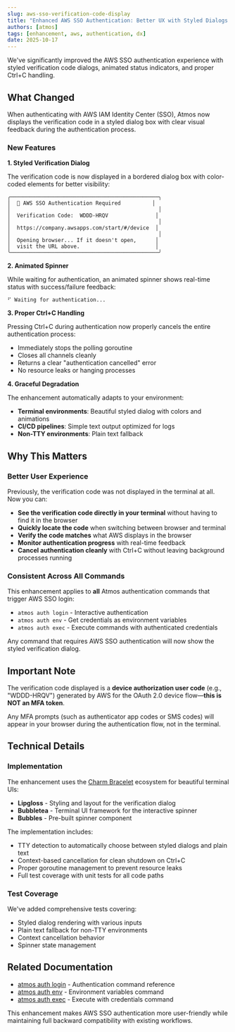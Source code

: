 ```yaml
---
slug: aws-sso-verification-code-display
title: "Enhanced AWS SSO Authentication: Better UX with Styled Dialogs and Graceful Cancellation"
authors: [atmos]
tags: [enhancement, aws, authentication, dx]
date: 2025-10-17
---
```


We've significantly improved the AWS SSO authentication experience with styled verification code dialogs, animated status indicators, and proper Ctrl+C handling.

<!--truncate-->

## What Changed

When authenticating with AWS IAM Identity Center (SSO), Atmos now displays the verification code in a styled dialog box with clear visual feedback during the authentication process.

### New Features

**1. Styled Verification Dialog**

The verification code is now displayed in a bordered dialog box with color-coded elements for better visibility:

```
╭───────────────────────────────────────────────╮
│  🔐 AWS SSO Authentication Required          │
│                                               │
│  Verification Code:  WDDD-HRQV               │
│                                               │
│  https://company.awsapps.com/start/#/device  │
│                                               │
│  Opening browser... If it doesn't open,      │
│  visit the URL above.                        │
╰───────────────────────────────────────────────╯
```

**2. Animated Spinner**

While waiting for authentication, an animated spinner shows real-time status with success/failure feedback:

```
⠋ Waiting for authentication...
```

**3. Proper Ctrl+C Handling**

Pressing Ctrl+C during authentication now properly cancels the entire authentication process:
- Immediately stops the polling goroutine
- Closes all channels cleanly
- Returns a clear "authentication cancelled" error
- No resource leaks or hanging processes

**4. Graceful Degradation**

The enhancement automatically adapts to your environment:
- **Terminal environments**: Beautiful styled dialog with colors and animations
- **CI/CD pipelines**: Simple text output optimized for logs
- **Non-TTY environments**: Plain text fallback

## Why This Matters

### Better User Experience

Previously, the verification code was not displayed in the terminal at all. Now you can:

- **See the verification code directly in your terminal** without having to find it in the browser
- **Quickly locate the code** when switching between browser and terminal
- **Verify the code matches** what AWS displays in the browser
- **Monitor authentication progress** with real-time feedback
- **Cancel authentication cleanly** with Ctrl+C without leaving background processes running

### Consistent Across All Commands

This enhancement applies to **all** Atmos authentication commands that trigger AWS SSO login:

- `atmos auth login` - Interactive authentication
- `atmos auth env` - Get credentials as environment variables
- `atmos auth exec` - Execute commands with authenticated credentials

Any command that requires AWS SSO authentication will now show the styled verification dialog.

## Important Note

The verification code displayed is a **device authorization user code** (e.g., "WDDD-HRQV") generated by AWS for the OAuth 2.0 device flow—**this is NOT an MFA token**.

Any MFA prompts (such as authenticator app codes or SMS codes) will appear in your browser during the authentication flow, not in the terminal.

## Technical Details

### Implementation

The enhancement uses the [Charm Bracelet](https://charm.sh/) ecosystem for beautiful terminal UIs:

- **Lipgloss** - Styling and layout for the verification dialog
- **Bubbletea** - Terminal UI framework for the interactive spinner
- **Bubbles** - Pre-built spinner component

The implementation includes:

- TTY detection to automatically choose between styled dialogs and plain text
- Context-based cancellation for clean shutdown on Ctrl+C
- Proper goroutine management to prevent resource leaks
- Full test coverage with unit tests for all code paths

### Test Coverage

We've added comprehensive tests covering:

- Styled dialog rendering with various inputs
- Plain text fallback for non-TTY environments
- Context cancellation behavior
- Spinner state management

## Related Documentation

- [atmos auth login](/cli/commands/auth/login) - Authentication command reference
- [atmos auth env](/cli/commands/auth/env) - Environment variables command
- [atmos auth exec](/cli/commands/auth/exec) - Execute with credentials command

This enhancement makes AWS SSO authentication more user-friendly while maintaining full backward compatibility with existing workflows.

